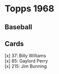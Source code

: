 # Topps 1968 
## Baseball

## Cards

[x] 37: Billy Williams <br>[x] 85: Gaylord Perry <br>[x] 215: Jim Bunning <br>